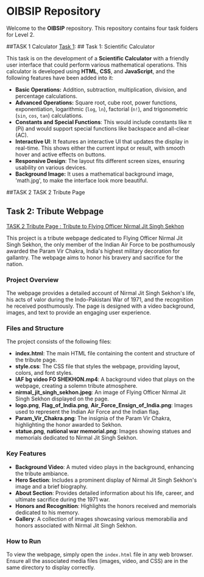 # OIBSIP Repository

Welcome to the **OIBSIP** repository. This repository contains four task folders for Level 2.

##TASK 1 Calculator
<a href="https://github.com/Ankit-Singh1234/OIBSIP/tree/main/TASK%201%20Calculator">Task 1</a>: ## Task 1: Scientific Calculator

This task is on the development of a **Scientific Calculator** with a friendly user interface that could perform various mathematical operations. This calculator is developed using **HTML**, **CSS**, and **JavaScript**, and the following features have been added into it:

- **Basic Operations:** Addition, subtraction, multiplication, division, and percentage calculations.
- **Advanced Operations:** Square root, cube root, power functions, exponentiation, logarithmic (`log`, `ln`), factorial (`n!`), and trigonometric (`sin`, `cos`, `tan`) calculations.
- **Constants and Special Functions**: This would include constants like π (Pi) and would support special functions like backspace and all-clear (AC).
- **Interactive UI**: It features an interactive UI that updates the display in real-time. This shows either the current input or result, with smooth hover and active effects on buttons.
- **Responsive Design**: The layout fits different screen sizes, ensuring usability on various devices.
- **Background Image:** It uses a mathematical background image, 'math.jpg', to make the interface look more beautiful.



##TASK 2 TASK 2 Tribute Page



## Task 2: Tribute Webpage
<a href="https://github.com/Ankit-Singh1234/OIBSIP/tree/main/TASK%201%20Calculator">TASK 2 Tribute Page : Tribute to Flying Officer Nirmal Jit Singh Sekhon</a>

This project is a tribute webpage dedicated to Flying Officer Nirmal Jit Singh Sekhon, the only member of the Indian Air Force to be posthumously awarded the Param Vir Chakra, India's highest military decoration for gallantry. The webpage aims to honor his bravery and sacrifice for the nation.

### Project Overview

The webpage provides a detailed account of Nirmal Jit Singh Sekhon's life, his acts of valor during the Indo-Pakistani War of 1971, and the recognition he received posthumously. The page is designed with a video background, images, and text to provide an engaging user experience.

### Files and Structure

The project consists of the following files:

- **index.html**: The main HTML file containing the content and structure of the tribute page.
- **style.css**: The CSS file that styles the webpage, providing layout, colors, and font styles.
- **IAF bg video FO SHEKHON.mp4**: A background video that plays on the webpage, creating a solemn tribute atmosphere.
- **nirmal_jit_singh_sekhon.jpeg**: An image of Flying Officer Nirmal Jit Singh Sekhon displayed on the page.
- **logo.png**, **Flag_of_India.png**, **Air_Force_Ensign_of_India.png**: Images used to represent the Indian Air Force and the Indian flag.
- **Param_Vir_Chakra.png**: The insignia of the Param Vir Chakra, highlighting the honor awarded to Sekhon.
- **statue.png**, **national war memorial.png**: Images showing statues and memorials dedicated to Nirmal Jit Singh Sekhon.

### Key Features

- **Background Video**: A muted video plays in the background, enhancing the tribute ambiance.
- **Hero Section**: Includes a prominent display of Nirmal Jit Singh Sekhon's image and a brief biography.
- **About Section**: Provides detailed information about his life, career, and ultimate sacrifice during the 1971 war.
- **Honors and Recognition**: Highlights the honors received and memorials dedicated to his memory.
- **Gallery**: A collection of images showcasing various memorabilia and honors associated with Nirmal Jit Singh Sekhon.

### How to Run

To view the webpage, simply open the `index.html` file in any web browser. Ensure all the associated media files (images, video, and CSS) are in the same directory to display correctly.

